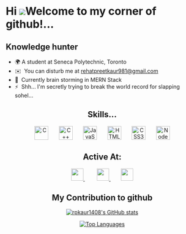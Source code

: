 Hi ![](https://user-images.githubusercontent.com/18350557/176309783-0785949b-9127-417c-8b55-ab5a4333674e.gif)Welcome to my corner of github!...
=======================================================================================================================================

Knowledge hunter
-------

* 🌍 A student at Seneca Polytechnic, Toronto
* ✉️  You can disturb me at [rehatpreetkaur981@gmail.com](mailto:rehatpreetkaur981@gmail.com)
* 🧠  Currently brain storming in MERN Stack
* ⚡  Shh... I'm secretly trying to break the world record for slapping sohel...

### 
<h2 align="center">Skills...</h2>


<p align="center">
<a href="https://docs.microsoft.com/en-us/cpp/?view=msvc-170" target="_blank" rel="noreferrer"><img src="https://raw.githubusercontent.com/danielcranney/readme-generator/main/public/icons/skills/c-colored.svg" width="36" height="36" alt="C" /></a>
   &nbsp;&nbsp;&nbsp;&nbsp;&nbsp;
  <a href="https://docs.microsoft.com/en-us/cpp/?view=msvc-170" target="_blank" rel="noreferrer"><img src="https://raw.githubusercontent.com/danielcranney/readme-generator/main/public/icons/skills/cplusplus-colored.svg" width="36" height="36" alt="C++" /></a>
   &nbsp;&nbsp;&nbsp;&nbsp;&nbsp;
  <a href="https://developer.mozilla.org/en-US/docs/Web/JavaScript" target="_blank" rel="noreferrer"><img src="https://raw.githubusercontent.com/danielcranney/readme-generator/main/public/icons/skills/javascript-colored.svg" width="36" height="36" alt="JavaScript" /></a>
   &nbsp;&nbsp;&nbsp;&nbsp;&nbsp;
  <a href="https://developer.mozilla.org/en-US/docs/Glossary/HTML5" target="_blank" rel="noreferrer"><img src="https://raw.githubusercontent.com/danielcranney/readme-generator/main/public/icons/skills/html5-colored.svg" width="36" height="36" alt="HTML5" /></a>
   &nbsp;&nbsp;&nbsp;&nbsp;&nbsp;
  <a href="https://www.w3.org/TR/CSS/#css" target="_blank" rel="noreferrer"><img src="https://raw.githubusercontent.com/danielcranney/readme-generator/main/public/icons/skills/css3-colored.svg" width="36" height="36" alt="CSS3" /></a>
   &nbsp;&nbsp;&nbsp;&nbsp;&nbsp;
  <a href="https://nodejs.org/en/" target="_blank" rel="noreferrer"><img src="https://raw.githubusercontent.com/danielcranney/readme-generator/main/public/icons/skills/nodejs-colored.svg" width="36" height="36" alt="NodeJS" /></a>
</p>


### 
<h2 align="center">Active At:</h2>

<p align="center">
  <a href="https://discord.com/users/rehatpreetkaur" target="_blank" rel="noreferrer">
    <picture>
      <source media="(prefers-color-scheme: dark)" srcset="https://raw.githubusercontent.com/danielcranney/readme-generator/main/public/icons/socials/discord-dark.svg" />
      <source media="(prefers-color-scheme: light)" srcset="https://raw.githubusercontent.com/danielcranney/readme-generator/main/public/icons/socials/discord.svg" />
      <img src="https://raw.githubusercontent.com/danielcranney/readme-generator/main/public/icons/socials/discord.svg" width="32" height="32" />
    </picture>
  </a>
  &nbsp;&nbsp;&nbsp; &nbsp;&nbsp;&nbsp;<!-- Added space -->

  <a href="https://www.github.com/rpkaur1408" target="_blank" rel="noreferrer">
    <picture>
      <source media="(prefers-color-scheme: dark)" srcset="https://raw.githubusercontent.com/danielcranney/readme-generator/main/public/icons/socials/github-dark.svg" />
      <source media="(prefers-color-scheme: light)" srcset="https://raw.githubusercontent.com/danielcranney/readme-generator/main/public/icons/socials/github.svg" />
      <img src="https://raw.githubusercontent.com/danielcranney/readme-generator/main/public/icons/socials/github.svg" width="32" height="32" />
    </picture>
  </a>
  &nbsp;&nbsp;&nbsp;&nbsp;&nbsp;&nbsp; <!-- Added space -->

  <a href="https://www.linkedin.com/in/rehatpreet-kaur" target="_blank" rel="noreferrer">
    <picture>
      <source media="(prefers-color-scheme: dark)" srcset="https://raw.githubusercontent.com/danielcranney/readme-generator/main/public/icons/socials/linkedin-dark.svg" />
      <source media="(prefers-color-scheme: light)" srcset="https://raw.githubusercontent.com/danielcranney/readme-generator/main/public/icons/socials/linkedin.svg" />
      <img src="https://raw.githubusercontent.com/danielcranney/readme-generator/main/public/icons/socials/linkedin.svg" width="32" height="32" />
    </picture>
  </a>
</p>


### 

<h2 align="center">My Contribution to github</h2>
<div align="center">
<a href="http://www.github.com/rpkaur1408"><img src="https://github-readme-stats.vercel.app/api?username=rpkaur1408&show_icons=true&hide=&count_private=true&title_color=3382ed&text_color=10b981&icon_color=ef4444&bg_color=0f172a&hide_border=true&show_icons=true" alt="rpkaur1408's GitHub stats" /></a>



<a href="https://github.com/rpkaur1408" align="left"><img src="https://github-readme-stats.vercel.app/api/top-langs/?username=rpkaur1408&langs_count=10&title_color=3382ed&text_color=10b981&icon_color=ef4444&bg_color=0f172a&hide_border=true&locale=en&custom_title=Top%20%Languages" alt="Top Languages" /></a>
</div>
